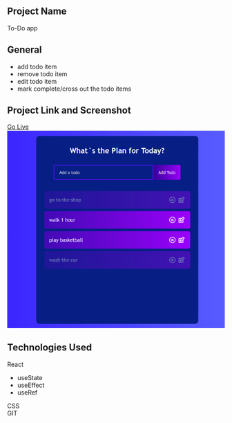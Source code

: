 ## Project Name 
To-Do app
## General 
- add todo item
- remove todo item
- edit todo item
- mark complete/cross out the todo items
## Project Link and Screenshot  
[Go Live](https://todo-app-deployed.netlify.app/)  
![Screenshot](src/assets/todo.png)
## Technologies Used  
React  
- useState
- useEffect
- useRef  
  
CSS    
GIT     

